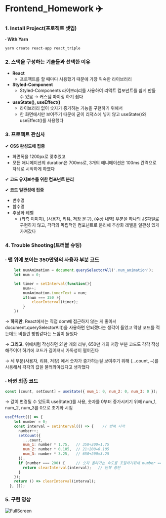 # Frontend_Homework ✈️

### 1. Install Project(프로젝트 셋업)    
**∙ With Yarn**

```javascript
yarn create react-app react_triple
```

### 2. 스택을 구성하는 기술들과 선택한 이유
- **React**      
    - 프로젝트를 할 때마다 사용했기 때문에 가장 익숙한 라이브러리
- **Styled-Component**
    - Styled-Components 라이브러리를 사용하여 리액트 컴포넌트를 쉽게 만들 수 있음 → 커스텀 마이징 하기 쉽다
- **useState(), useEffect()**   
    - 라이브러리 없이 숫자가 증가하는 기능을 구현하기 위해서 
    - 한 화면에서만 보여주기 때문에 굳이 리덕스에 넣지 않고 useState()와 useEffect()를 사용했다

### 3. 프로젝트 관심사
✔︎ **CSS 완성도에 집중**    
  - 화면폭을 1200px로 맞추었고
  - 모든 애니메이션의 duration은 700ms로, 3개의 애니메이션은 100ms 간격으로 차례로 시작하게 하였다   

✔︎ **코드 유지보수를 위한 컴포넌트 분리**    

✔︎ **코드 일관성에 집중**    
  - 변수명     
  - 함수명    
  - 추상화 레벨      
    - (좌측 이미지), (사용자, 리뷰, 저장 문구), (수상 내역) 부분을 하나의 JS파일로 구현하지 않고, 각각의 독립적인 컴포넌트로 분리해 추상화 레벨을 일관성 있게 가져갔다

### 4. Trouble Shooting(트러블 슈팅)   
### ∙ 맨 위에 보이는 350만명의 사용자 부분 코드
```javascript
    let numAnimation = document.querySelectorAll('.num_animation');
    let num = 0;

    let timer = setInterval(function(){
        num++;
        numAnimation.innerText = num;
        if(num === 350 ){
            clearInterval(timer);
        }
    })
``` 
→ **하지만**, React에서는 직접 dom에 접근하지 않는 게 좋아서 document.querySelectorAll()을 사용하면 안되겠다는 생각이 들었고 막상 코드를 적는데도 비틀린 방법같다는 느낌이 들었다  

→ **그리고**, 위에처럼 작성하면 21만 개의 리뷰, 650만 개의 저장 부분 코드도 각각 작성해주어야 하기에 코드가 길어져서 가독성이 떨어진다

→ 세 부분(사용자, 리뷰, 저장) 에서 숫자가 증가하는걸 보여주기 위해 {...count, ~)를 사용해서 각각의 값을 불러와야겠다고 생각했다    

### ∙ 바뀐 최종 코드    
```javascript
const [count, setCount] = useState({ num_1: 0, num_2: 0, num_3: 0 });
```
→ 값이 변경될 수 있도록 useState()를 사용, 숫자를 0부터 증가시키기 위해 num_1, num_2, num_3를 0으로 초기화 시킴    

```javascript
useEffect(() => {
    let number = 0;
    const interval = setInterval(() => {    // 반복 시작
      number++;
      setCount({
        ...count,
        num_1: number * 1.75,   // 350÷200=1.75
        num_2: number * 0.105,  // 21÷200=0.105
        num_3: number * 3.25,   // 650÷200=3.25
      });
      if (number === 200) {     // 숫자 올라가는 속도를 조절하기위해 number === 200 로 설정     
        return clearInterval(interval);   // 반복 중단
      }
    });
    return () => clearInterval(interval);
  }, []);
```

### 5. 구현 영상   
![FullScreen](https://user-images.githubusercontent.com/57293780/133728399-5b320573-3740-4898-9e46-4544bc4ebff6.gif)
